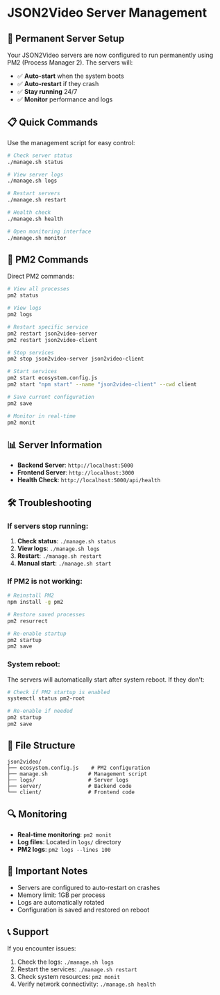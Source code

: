 # JSON2Video Server Management

## 🚀 Permanent Server Setup

Your JSON2Video servers are now configured to run permanently using PM2 (Process Manager 2). The servers will:

- ✅ **Auto-start** when the system boots
- ✅ **Auto-restart** if they crash
- ✅ **Stay running** 24/7
- ✅ **Monitor** performance and logs

## 📋 Quick Commands

Use the management script for easy control:

```bash
# Check server status
./manage.sh status

# View server logs
./manage.sh logs

# Restart servers
./manage.sh restart

# Health check
./manage.sh health

# Open monitoring interface
./manage.sh monitor
```

## 🔧 PM2 Commands

Direct PM2 commands:

```bash
# View all processes
pm2 status

# View logs
pm2 logs

# Restart specific service
pm2 restart json2video-server
pm2 restart json2video-client

# Stop services
pm2 stop json2video-server json2video-client

# Start services
pm2 start ecosystem.config.js
pm2 start "npm start" --name "json2video-client" --cwd client

# Save current configuration
pm2 save

# Monitor in real-time
pm2 monit
```

## 📊 Server Information

- **Backend Server**: `http://localhost:5000`
- **Frontend Server**: `http://localhost:3000`
- **Health Check**: `http://localhost:5000/api/health`

## 🛠️ Troubleshooting

### If servers stop running:

1. **Check status**: `./manage.sh status`
2. **View logs**: `./manage.sh logs`
3. **Restart**: `./manage.sh restart`
4. **Manual start**: `./manage.sh start`

### If PM2 is not working:

```bash
# Reinstall PM2
npm install -g pm2

# Restore saved processes
pm2 resurrect

# Re-enable startup
pm2 startup
pm2 save
```

### System reboot:

The servers will automatically start after system reboot. If they don't:

```bash
# Check if PM2 startup is enabled
systemctl status pm2-root

# Re-enable if needed
pm2 startup
pm2 save
```

## 📁 File Structure

```
json2video/
├── ecosystem.config.js    # PM2 configuration
├── manage.sh             # Management script
├── logs/                 # Server logs
├── server/               # Backend code
└── client/               # Frontend code
```

## 🔍 Monitoring

- **Real-time monitoring**: `pm2 monit`
- **Log files**: Located in `logs/` directory
- **PM2 logs**: `pm2 logs --lines 100`

## 🚨 Important Notes

- Servers are configured to auto-restart on crashes
- Memory limit: 1GB per process
- Logs are automatically rotated
- Configuration is saved and restored on reboot

## 📞 Support

If you encounter issues:

1. Check the logs: `./manage.sh logs`
2. Restart the services: `./manage.sh restart`
3. Check system resources: `pm2 monit`
4. Verify network connectivity: `./manage.sh health` 